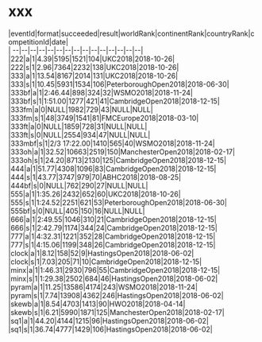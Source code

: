 # xxx


|eventId|format|succeeded|result|worldRank|continentRank|countryRank|competitionId|date|  
|	--|--|--|--|--|--|--|--|--|--|--|--|--|--|--|  
|222|a|1|4.39|5195|1521|104|UKC2018|2018-10-26|  
|222|s|1|2.96|7364|2232|138|UKC2018|2018-10-26|  
|333|a|1|13.54|8167|2014|131|UKC2018|2018-10-26|  
|333|s|1|10.45|5931|1534|106|PeterboroughOpen2018|2018-06-30|  
|333bf|a|1|2:46.44|898|324|32|WSMO2018|2018-11-24|  
|333bf|s|1|1:51.00|1277|421|41|CambridgeOpen2018|2018-12-15|  
|333fm|a|0|NULL|1982|729|43|NULL|NULL|  
|333fm|s|1|48|3749|1541|81|FMCEurope2018|2018-03-10|  
|333ft|a|0|NULL|1859|728|31|NULL|NULL|  
|333ft|s|0|NULL|2554|934|47|NULL|NULL|  
|333mbf|s|1|2/3 17:22.00|1410|565|40|WSMO2018|2018-11-24|  
|333oh|a|1|32.52|10663|2519|150|ManchesterOpen2018|2018-02-17|  
|333oh|s|1|24.20|8713|2130|125|CambridgeOpen2018|2018-12-15|  
|444|a|1|51.77|4308|1096|83|CambridgeOpen2018|2018-12-15|  
|444|s|1|43.77|3747|979|70|ABHC2018|2018-08-25|  
|444bf|s|0|NULL|762|290|27|NULL|NULL|  
|555|a|1|1:35.26|2432|652|60|UKC2018|2018-10-26|  
|555|s|1|1:24.52|2251|621|53|PeterboroughOpen2018|2018-06-30|  
|555bf|s|0|NULL|405|150|16|NULL|NULL|  
|666|a|1|2:49.55|1046|310|21|CambridgeOpen2018|2018-12-15|  
|666|s|1|2:42.79|1174|344|24|CambridgeOpen2018|2018-12-15|  
|777|a|1|4:32.31|1221|352|28|CambridgeOpen2018|2018-12-15|  
|777|s|1|4:15.06|1199|348|26|CambridgeOpen2018|2018-12-15|  
|clock|a|1|8.12|158|52|9|HastingsOpen2018|2018-06-02|  
|clock|s|1|7.03|205|71|10|CambridgeOpen2018|2018-12-15|  
|minx|a|1|1:46.31|2930|796|55|CambridgeOpen2018|2018-12-15|  
|minx|s|1|1:29.38|2502|684|46|HastingsOpen2018|2018-06-02|  
|pyram|a|1|11.25|13586|4174|243|WSMO2018|2018-11-24|  
|pyram|s|1|7.74|13908|4362|246|HastingsOpen2018|2018-06-02|  
|skewb|a|1|8.54|4703|1413|90|HWO2018|2018-04-14|  
|skewb|s|1|6.21|5990|1871|125|ManchesterOpen2018|2018-02-17|  
|sq1|a|1|44.20|4144|1215|96|HastingsOpen2018|2018-06-02|  
|sq1|s|1|36.74|4777|1429|106|HastingsOpen2018|2018-06-02|  

